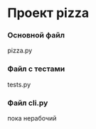 # Проект pizza
### Основной файл
pizza.py
### Файл с тестами
tests.py
### Файл cli.py
пока нерабочий
